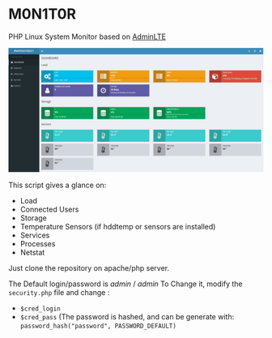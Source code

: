 # M0N1T0R
PHP Linux System Monitor based on [AdminLTE](https://github.com/almasaeed2010/AdminLTE)

![Screenshot](Screenshot.jpg)

This script gives a glance on:
- Load
- Connected Users
- Storage
- Temperature Sensors (if hddtemp or sensors are installed)
- Services
- Processes
- Netstat

Just clone the repository on apache/php server.

The Default login/password is _admin_ / _admin_
To Change it, modify the `security.php` file and change :
- `$cred_login`
- `$cred_pass` (The password is hashed, and can be generate with: `password_hash("password", PASSWORD_DEFAULT)`
